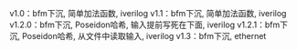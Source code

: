 v1.0：bfm下沉, 简单加法函数, iverilog
v1.1：bfm下沉, 简单加法函数, iverilog
v1.2.0：bfm下沉, Poseidon哈希, 输入提前写死在下面, iverilog
v1.2.1：bfm下沉, Poseidon哈希, 从文件中读取输入, iverilog
v1.3：bfm下沉, ethernet





